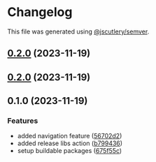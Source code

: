 # Changelog

This file was generated using [@jscutlery/semver](https://github.com/jscutlery/semver).

## [0.2.0](https://github.com/deriv-com/deriv-com-v2/compare/hooks-0.1.0...hooks-0.2.0) (2023-11-19)

## [0.2.0](https://github.com/deriv-com/deriv-com-v2/compare/hooks-0.1.0...hooks-0.2.0) (2023-11-19)

## 0.1.0 (2023-11-19)


### Features

* added navigation feature ([56702d2](https://github.com/deriv-com/deriv-com-v2/commit/56702d2bac2e9c081ca7f986fead7f50f53723e4))
* added release libs action ([b799436](https://github.com/deriv-com/deriv-com-v2/commit/b7994362021f5da9c1d02cd995c8ee0bd8c353a7))
* setup buildable packages ([675f55c](https://github.com/deriv-com/deriv-com-v2/commit/675f55c6b1d1984596a664306deab038383a9f31))
